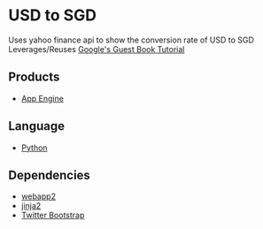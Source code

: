# USD to SGD

Uses yahoo finance api to show the conversion rate of USD to SGD
Leverages/Reuses [Google's Guest Book Tutorial][6]

## Products
- [App Engine][1]

## Language
- [Python][2]


## Dependencies
- [webapp2][3]
- [jinja2][4]
- [Twitter Bootstrap][5]

[1]: https://developers.google.com/appengine
[2]: https://python.org
[3]: http://webapp-improved.appspot.com/
[4]: http://jinja.pocoo.org/docs/
[5]: http://twitter.github.com/bootstrap/
[6]: https://cloud.google.com/appengine/docs/python/getting-started/creating-guestbook
